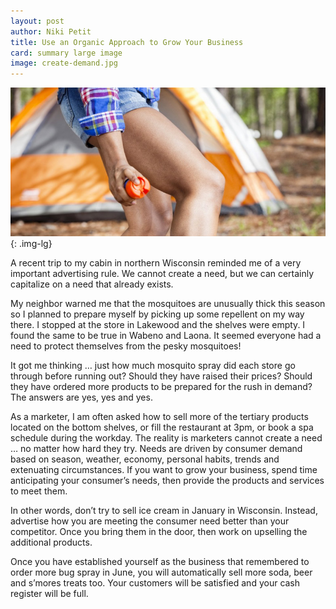 ```yaml
---
layout: post
author: Niki Petit
title: Use an Organic Approach to Grow Your Business
card: summary large image
image: create-demand.jpg
---
```


![create-demand](/img/create-demand.jpg){: .img-lg}

A recent trip to my cabin in northern Wisconsin reminded me of a very important advertising rule. We cannot create a need, but we can certainly capitalize on a need that already exists.

My neighbor warned me that the mosquitoes are unusually thick this season so I planned to prepare myself by picking up some repellent on my way there. I stopped at the store in Lakewood and the shelves were empty. I found the same to be true in Wabeno and Laona. It seemed everyone had a need to protect themselves from the pesky mosquitoes!

It got me thinking … just how much mosquito spray did each store go through before running out? Should they have raised their prices? Should they have ordered more products to be prepared for the rush in demand? The answers are yes, yes and yes.

As a marketer, I am often asked how to sell more of the tertiary products located on the bottom shelves, or fill the restaurant at 3pm, or book a spa schedule during the workday. The reality is marketers cannot create a need … no matter how hard they try. Needs are driven by consumer demand based on season, weather, economy, personal habits, trends and extenuating circumstances. If you want to grow your business, spend time anticipating your consumer’s needs, then provide the products and services to meet them.

In other words, don’t try to sell ice cream in January in Wisconsin. Instead, advertise how you are meeting the consumer need better than your competitor. Once you bring them in the door, then work on upselling the additional products.

Once you have established yourself as the business that remembered to order more bug spray in June, you will automatically sell more soda, beer and s’mores treats too. Your customers will be satisfied and your cash register will be full.
